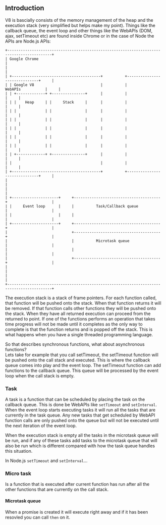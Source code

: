 ## Introduction
V8 is bascially consists of the memory management of the heap and the execution
stack (very simplified but helps make my point). Things like the callback queue,
the event loop and other things like the WebAPIs (DOM, ajax, setTimeout etc) are
found inside Chrome or in the case of Node the APIs are Node.js APIs:
```
+------------------------------------------------------------------------------------------+
| Google Chrome                                                                            |
|                                                                                          |
| +----------------------------------------+          +------------------------------+     |
| | Google V8                              |          |            WebAPIs           |     |
| | +-------------+ +---------------+      |          |                              |     |
| | |    Heap     | |     Stack     |      |          |                              |     |
| | |             | |               |      |          |                              |     |
| | |             | |               |      |          |                              |     |
| | |             | |               |      |          |                              |     |
| | |             | |               |      |          |                              |     |
| | |             | |               |      |          |                              |     |
| | +-------------+ +---------------+      |          |                              |     |
| |                                        |          |                              |     |
| +----------------------------------------+          +------------------------------+     |
|                                                                                          |
|                                                                                          |
| +---------------------+     +---------------------------------------+                    |
| |     Event loop      |     |          Task/Callback queue          |                    |
| |                     |     |                                       |                    |
| +---------------------+     +---------------------------------------+                    |
|                             +---------------------------------------+                    |
|                             |          Microtask queue              |                    |
|                             |                                       |                    |
|                             +---------------------------------------+                    |
|                                                                                          |
|                                                                                          |
+------------------------------------------------------------------------------------------+
```
The execution stack is a stack of frame pointers. For each function called, that
function will be pushed onto the stack. When that function returns it will be
removed. If that function calls other functions they will be pushed onto the
stack. When they have all returned execution can proceed from the returned to 
point. If one of the functions performs an operation that takes time progress
will not be made until it completes as the only way to complete is that the
function returns and is popped off the stack. This is what happens when you have
a single threaded programming language.

So that describes synchronous functions, what about asynchronous functions?  
Lets take for example that you call setTimeout, the setTimeout function will be
pushed onto the call stack and executed. This is where the callback queue comes
into play and the event loop. The setTimeout function can add functions to the
callback queue. This queue will be processed by the event loop when the call
stack is empty.

### Task
A task is a function that can be scheduled by placing the task on the callback
queue. This is done be WebAPIs like `setTimeout` and `setInterval`.
When the event loop starts executing tasks it will run all the tasks that
are currently in the task queue. Any new tasks that get scheduled by WebAPI
function calls are only pushed onto the queue but will not be executed until
the next iteration of the event loop.

When the execution stack is empty all the tasks in the microtask queue will be
run, and if any of these tasks add tasks to the microtask queue that will also
be run which is different compared with how the task queue handles this situation.

In Node.js `setTimeout` and `setInterval`...


### Micro task
Is a function that is executed after current function has run after all the
other functions that are currently on the call stack.


#### Microtask queue
When a promise is created it will execute right away and if it has been resovled
you can call `then` on it.

